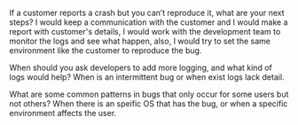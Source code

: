 If a customer reports a crash but you can’t reproduce it, what are your next steps?
I would keep a communication with the customer and I would make a report with customer's details, I would work with the development team to monitor the logs and see what happen, also, I would try to set the same environment like the customer to reproduce the bug.

When should you ask developers to add more logging, and what kind of logs would help?
When is an intermittent bug or when exist logs lack detail.

What are some common patterns in bugs that only occur for some users but not others?
When there is an speific OS that has the bug, or when a specific environment affects the user.
